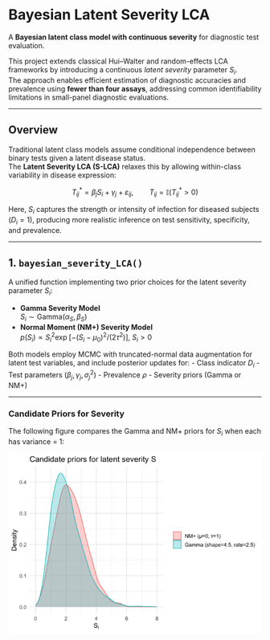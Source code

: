 Bayesian Latent Severity LCA
================

A **Bayesian latent class model with continuous severity** for
diagnostic test evaluation.

This project extends classical Hui–Walter and random-effects LCA
frameworks by introducing a continuous *latent severity* parameter
$S_i$.  
The approach enables efficient estimation of diagnostic accuracies and
prevalence using **fewer than four assays**, addressing common
identifiability limitations in small-panel diagnostic evaluations.

------------------------------------------------------------------------

## Overview

Traditional latent class models assume conditional independence between
binary tests given a latent disease status.  
The **Latent Severity LCA (S-LCA)** relaxes this by allowing
within-class variability in disease expression:

$$
T_{ij}^* = \beta_j S_i + \gamma_j + \varepsilon_{ij}, 
\qquad T_{ij} = \mathbb{I}(T_{ij}^* > 0)
$$

Here, $S_i$ captures the strength or intensity of infection for diseased
subjects ($D_i = 1$), producing more realistic inference on test
sensitivity, specificity, and prevalence.

------------------------------------------------------------------------

## 1. `bayesian_severity_LCA()`

A unified function implementing two prior choices for the latent
severity parameter $S_i$:

- **Gamma Severity Model**  
  $S_i \sim \text{Gamma}(\alpha_S, \beta_S)$
- **Normal Moment (NM+) Severity Model**  
  $p(S_i) \propto S_i^2 \exp\!\left[-(S_i - \mu_0)^2 / (2\tau^2)\right]$,
  $S_i > 0$

Both models employ MCMC with truncated-normal data augmentation for
latent test variables, and include posterior updates for: - Class
indicator $D_i$ - Test parameters $(\beta_j, \gamma_j, \sigma_j^2)$ -
Prevalence $\rho$ - Severity priors (Gamma or NM+)

------------------------------------------------------------------------

### Candidate Priors for Severity

The following figure compares the Gamma and NM+ priors for $S_i$ when
each has variance = 1:

![](README_files/unnamed-chunk-1-1.png)<!-- -->
